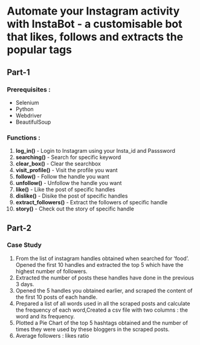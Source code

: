 # Automate your Instagram activity with InstaBot - a customisable bot that likes, follows and extracts the popular tags
## Part-1

### Prerequisites :
* Selenium
* Python
* Webdriver
* BeautifulSoup

### Functions :
1.	__log_in()__ - Login to Instagram using your Insta_id and Passsword
2.	__searching()__ - Search for specific keyword
3.	__clear_box()__ - Clear the searchbox
4.	__visit_profile()__ - Visit the profile you want
5.	__follow()__ - Follow the handle you want
6.	__unfollow()__ - Unfollow the handle you want
7.	__like()__ - Like the post of specific handles
8.	__dislike()__ - Disike the post of specific handles
9.	__extract_followers()__ - Extract the followers of specific handle
10.	__story()__ - Check out the story of specific handle

## Part-2

### Case Study
1.	From the list of instagram handles obtained when searched for ‘food’. Opened the first 10 handles and extracted the top 5 which have the highest number of followers.
2.	Extracted the number of posts these handles have done in the previous 3 days.
3.	Opened the 5 handles you obtained earlier, and scraped the content of the first 10 posts of each handle.
4.	Prepared a list of all words used in all the scraped posts and calculate the frequency of each word,Created a csv file with two columns : the word and its frequency.
5.	Plotted a Pie Chart of the top 5 hashtags obtained and the number of times they were used by these bloggers in the scraped posts.
6.	Average followers : likes ratio
